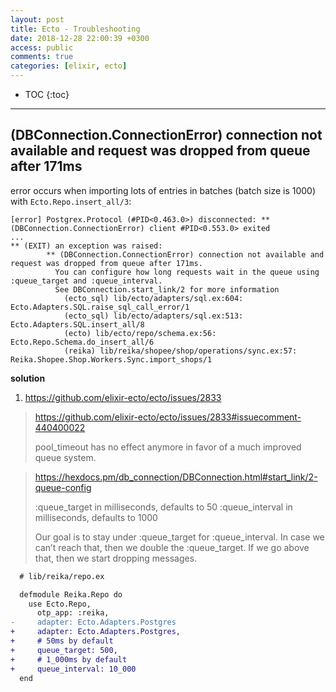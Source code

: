 ```yaml
---
layout: post
title: Ecto - Troubleshooting
date: 2018-12-28 22:00:39 +0300
access: public
comments: true
categories: [elixir, ecto]
---
```


<!-- more -->

* TOC
{:toc}
<hr>

(DBConnection.ConnectionError) connection not available and request was dropped from queue after 171ms
------------------------------------------------------------------------------------------------------

error occurs when importing lots of entries in batches (batch size is 1000)
with `Ecto.Repo.insert_all/3`:

```
[error] Postgrex.Protocol (#PID<0.463.0>) disconnected: ** (DBConnection.ConnectionError) client #PID<0.553.0> exited
...
** (EXIT) an exception was raised:
        ** (DBConnection.ConnectionError) connection not available and request was dropped from queue after 171ms.
          You can configure how long requests wait in the queue using :queue_target and :queue_interval.
          See DBConnection.start_link/2 for more information
            (ecto_sql) lib/ecto/adapters/sql.ex:604: Ecto.Adapters.SQL.raise_sql_call_error/1
            (ecto_sql) lib/ecto/adapters/sql.ex:513: Ecto.Adapters.SQL.insert_all/8
            (ecto) lib/ecto/repo/schema.ex:56: Ecto.Repo.Schema.do_insert_all/6
            (reika) lib/reika/shopee/shop/operations/sync.ex:57: Reika.Shopee.Shop.Workers.Sync.import_shops/1
```

**solution**

1. <https://github.com/elixir-ecto/ecto/issues/2833>

> <https://github.com/elixir-ecto/ecto/issues/2833#issuecomment-440400022>
>
> pool_timeout has no effect anymore in favor of a much improved queue system.

> <https://hexdocs.pm/db_connection/DBConnection.html#start_link/2-queue-config>
>
> :queue_target in milliseconds, defaults to 50
> :queue_interval in milliseconds, defaults to 1000
>
> Our goal is to stay under :queue_target for :queue_interval. In case we
> can’t reach that, then we double the :queue_target. If we go above that,
> then we start dropping messages.

```diff
  # lib/reika/repo.ex

  defmodule Reika.Repo do
    use Ecto.Repo,
      otp_app: :reika,
-     adapter: Ecto.Adapters.Postgres
+     adapter: Ecto.Adapters.Postgres,
+     # 50ms by default
+     queue_target: 500,
+     # 1_000ms by default
+     queue_interval: 10_000
  end
```
